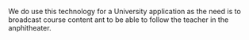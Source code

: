 We do use this technology for a University application as the need is to broadcast course content ant to be able to follow the teacher in the anphitheater.